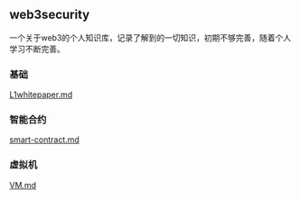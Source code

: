 ## web3security

一个关于web3的个人知识库，记录了解到的一切知识，初期不够完善，随着个人学习不断完善。

### 基础

 [L1whitepaper.md](L1whitepaper.md) 

### 智能合约

 [smart-contract.md](smart-contract.md) 

### 虚拟机

 [VM.md](VM.md) 
